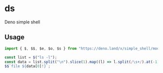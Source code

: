 # ds
Deno simple shell

## Usage
```ts
import { $, $$, $e, $o, $s } from "https://deno.land/x/simple_shell/mod.ts";

const list = $("ls -l");
const data = list.split("\n").slice(1).map((l) => l.split(/\s+/).at(-1));
$$`file ${data[0]!}`;
```

